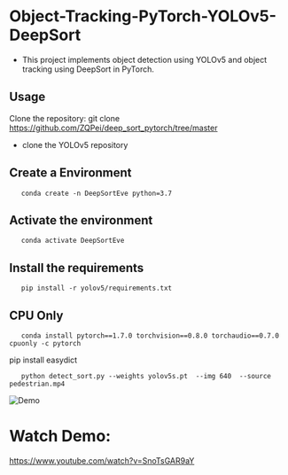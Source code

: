 # Object-Tracking-PyTorch-YOLOv5-DeepSort

- This project implements object detection using YOLOv5 and object tracking using DeepSort in PyTorch.


## Usage
Clone the repository:
       git clone  https://github.com/ZQPei/deep_sort_pytorch/tree/master

- clone the YOLOv5 repository

## Create a Environment
       conda create -n DeepSortEve python=3.7 
## Activate the environment
       conda activate DeepSortEve 

## Install the requirements
       pip install -r yolov5/requirements.txt 

## CPU Only
       conda install pytorch==1.7.0 torchvision==0.8.0 torchaudio==0.7.0 cpuonly -c pytorch 

  pip install easydict 

       python detect_sort.py --weights yolov5s.pt  --img 640  --source pedestrian.mp4 

![Demo](img.gif)


# Watch Demo:

https://www.youtube.com/watch?v=SnoTsGAR9aY
